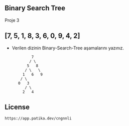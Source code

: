 ## **Binary Search Tree**

Proje 3

## **[7, 5, 1, 8, 3, 6, 0, 9, 4, 2]**

-  Verilen dizinin Binary-Search-Tree aşamalarını yazınız.

```
            7
           / \
          5   8
         / \   \
        1   6   9
       / \
      0   3
         / \
        2   4

```

## **License**

```
https://app.patika.dev/cngnnli
```

